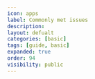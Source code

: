 ```yaml
---
icon: apps
label: Commonly met issues
description: 
layout: defualt
categories: [basic]
tags: [guide, basic]
expanded: true
order: 94
visibility: public
---
```

